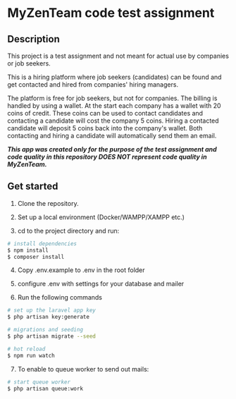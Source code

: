 # MyZenTeam code test assignment

## Description

This project is a test assignment and not meant for actual use by companies or job seekers.

This is a hiring platform where job seekers (candidates) can be found and get contacted and hired from companies' hiring managers.

The platform is free for job seekers, but not for companies.
The billing is handled by using a wallet. At the start each company has a wallet with 20 coins of credit.
These coins can be used to contact candidates and contacting a candidate will cost the company 5 coins.
Hiring a contacted candidate will deposit 5 coins back into the company's wallet.
Both contacting and hiring a candidate will automatically send them an email.

_**This app was created only for the purpose of the test assignment and code quality in this repository DOES NOT represent code quality in MyZenTeam.**_

## Get started

1. Clone the repository.

2. Set up a local environment (Docker/WAMPP/XAMPP etc.)

3. cd to the project directory and run:

```bash
# install dependencies
$ npm install
$ composer install
```

4. Copy .env.example to .env in the root folder

5. configure .env with settings for your database and mailer

6. Run the following commands

```bash
# set up the laravel app key
$ php artisan key:generate

# migrations and seeding
$ php artisan migrate --seed

# hot reload
$ npm run watch
```

7. To enable to queue worker to send out mails:

```bash
# start queue worker
$ php artisan queue:work
```
